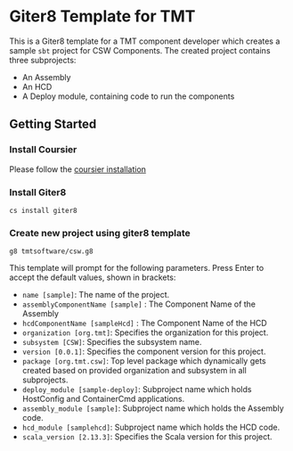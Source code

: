 # Giter8 Template for TMT

This is a Giter8 template for a TMT component developer which creates a sample `sbt` project for CSW Components.
The created project contains three subprojects:

- An Assembly
- An HCD
- A Deploy module, containing code to run the components

## Getting Started

### Install Coursier
Please follow the [coursier installation](https://get-coursier.io/docs/cli-installation)

### Install Giter8

`cs install giter8`

### Create new project using giter8 template

`g8 tmtsoftware/csw.g8`

This template will prompt for the following parameters. Press Enter to accept the default values, shown in brackets:

- `name [sample]`: The name of the project.
- `assemblyComponentName [sample]` : The Component Name of the Assembly
- `hcdComponentName [sampleHcd]` : The Component Name of the HCD
- `organization [org.tmt]`: Specifies the organization for this project.
- `subsystem [CSW]`: Specifies the subsystem name.
- `version [0.0.1]`: Specifies the component version for this project.
- `package [org.tmt.csw]`: Top level package which dynamically gets created based on provided organization and subsystem in all subprojects.
- `deploy_module [sample-deploy]`: Subproject name which holds HostConfig and ContainerCmd applications.
- `assembly_module [sample]`: Subproject name which holds the Assembly code.
- `hcd_module [samplehcd]`: Subproject name which holds the HCD code.
- `scala_version [2.13.3]`: Specifies the Scala version for this project.
